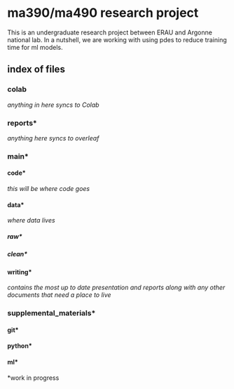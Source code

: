 # ma390/ma490 research project
This is an undergraduate research project between ERAU and Argonne national lab. In a nutshell, we are working with using pdes to reduce training time for ml models.

## index of files
### colab
*anything in here syncs to Colab*
### reports*
*anything here syncs to overleaf*
### main*
#### code*
*this will be where code goes*
#### data*
*where data lives*
##### raw*
##### clean*
#### writing*
*contains the most up to date presentation and reports along with any other documents that need a place to live*
### supplemental_materials*
#### git*
#### python*
#### ml*

*work in progress
